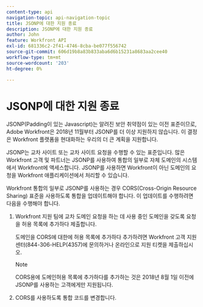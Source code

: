 ```yaml
---
content-type: api
navigation-topic: api-navigation-topic
title: JSONP에 대한 지원 종료
description: JSONP에 대한 지원 종료
author: John
feature: Workfront API
exl-id: 681336c2-2f41-4746-8cba-be077f556742
source-git-commit: 606d19b8a83b833aba6d6b15231a8683aa2cee40
workflow-type: tm+mt
source-wordcount: '203'
ht-degree: 0%

---
```


# JSONP에 대한 지원 종료

JSONP(Padding이 있는 Javascript)는 알려진 보안 취약점이 있는 이전 표준이므로, Adobe Workfront은 2018년 11월부터 JSONP를 더 이상 지원하지 않습니다. 이 결정은 Workfront 플랫폼을 현대화하는 우리의 더 큰 계획을 지원합니다.

JSONP는 교차 사이트 또는 교차 사이트 요청을 수행할 수 있는 표준입니다. 많은 Workfront 고객 및 파트너는 JSONP를 사용하여 통합의 일부로 자체 도메인의 시스템에서 Workfront에 액세스합니다. JSONP를 사용하면 Workfront이 아닌 도메인의 요청을 Workfront 애플리케이션에서 처리할 수 있습니다.

Workfront 통합의 일부로 JSONP를 사용하는 경우 CORS(Cross-Origin Resource Sharing) 표준을 사용하도록 통합을 업데이트해야 합니다. 이 업데이트를 수행하려면 다음을 수행해야 합니다.

1. Workfront 지원 팀에 교차 도메인 요청을 하는 데 사용 중인 도메인을 갖도록 요청을 허용 목록에 추가하다 제출합니다.

   도메인을 CORS에 대한에 허용 목록에 추가하다 추가하려면 Workfront 고객 지원 센터(844-306-HELP(4357)에 문의하거나 온라인으로 지원 티켓을 제출하십시오.

   >[!NOTE]
   >
   >CORS용에 도메인허용 목록에 추가하다를 추가하는 것은 2018년 8월 1일 이전에 JSONP를 사용하는 고객에게만 지원됩니다.


1. CORS를 사용하도록 통합 코드를 변경합니다.

